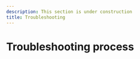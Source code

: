 ```yaml
---
description: This section is under construction
title: Troubleshooting
---
```


# Troubleshooting process

<Subtitle></Subtitle>

<figure><img src="https://lh5.googleusercontent.com/Xar_KrxFqQPyCoPjkeurgZ1dg6jYq9iEXV3hTaypnu3cZJOwL8Obbo0MfpxkA6op3Ef6n8rkArt4g4uwDTIsZxo0CpDUOINhSotDu2bAlReju3b9eOKsi-ZMHLw1gpoyUBP-ZyJjm7mPl0BxzKYUe1xlvA=s2048" alt=""><figcaption></figcaption></figure>
